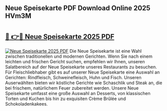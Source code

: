 ## Neue Speisekarte PDF Download Online 2025 HVm3M

# <h2><a href="http://gc8opwx.nevu.top/?p=Neue+Speisekarte">🔗 👉🔴 Neue Speisekarte 2025 PDF</a></h2>

[![Neue Speisekarte 2025 PDF](https://i.imgur.com/dBaPXMq.png)](http://gc8opwx.nevu.top/?p=Neue+Speisekarte)
Die Neue Speisekarte ist eine Wahl zwischen traditionellen und modernen Gerichten. Wenn Sie nach einem leichten und frischen Gericht suchen, empfehlen wir Ihnen, unseren Salatbereich auf der Neue Speisekarte unseres Restaurants zu besuchen. Für Fleischliebhaber gibt es auf unserer Neue Speisekarte eine Auswahl an Gerichten: Rindfleisch, Schweinefleisch, Huhn und Fisch. Unseren Auserwählten bieten wir köstliche Gerichte wie Schaschlik und Steak an, die bei frischem, natürlichem Feuer zubereitet werden. Unsere Neue Speisekarte umfasst eine große Auswahl an Desserts, von klassischen Torten und Kuchen bis hin zu exquisiten Crème Brûlée und Schokoladenkakees.
